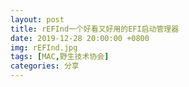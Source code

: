 ```yaml
---
layout: post
title: rEFInd一个好看又好用的EFI启动管理器
date: 2019-12-28 20:00:00 +0800
img: rEFInd.jpg
tags: [MAC,野生技术协会]
categories: 分享
---
```



